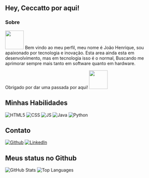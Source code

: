 ## Hey, Ceccatto por aqui!

### Sobre
<img src="https://emojipedia-us.s3.amazonaws.com/source/skype/289/vulcan-salute_1f596.png" width="60" height="60"/>
Bem vindo ao meu perfil, meu nome é João Henrique, sou apaixonado por tecnologia e inovação. Esta area ainda esta em desenvolvimento, mas em tecnologia isso é o normal, Buscando me aprimorar sempre mais tanto em software quanto em hardware.

Obrigado por dar uma passada por aqui!
<img src="https://emojipedia-us.s3.amazonaws.com/source/skype/289/vulcan-salute_1f596.png" width="60" height="60"/>


## Minhas Habilidades
![HTML5](https://img.shields.io/badge/HTML5-000?style=for-the-badge&logo=html5)
![CSS](https://img.shields.io/badge/css-000?style=for-the-badge&logo=CSS3)
![JS](https://img.shields.io/badge/JAVASCRIPT-000?style=for-the-badge&logo=Javascript&)
![Java](https://img.shields.io/badge/Java-000?style=for-the-badge&logo=java)
![Python](https://img.shields.io/badge/PYTHON-000?style=for-the-badge&logo=python&logoColor=)

## Contato
[![Github](https://img.shields.io/badge/Github-357?style=for-the-badge&logo=Github&logoColor=fffff)](https://github.com/jceccatto)
[![LinkedIn](https://img.shields.io/badge/LinkedIn-357?style=for-the-badge&logo=linkedin&logoColor=ffff)](https://www.linkedin.com/in/joao-henrique-ceccatto-de-campos-50b273255/)


## Meus status no Github
![GitHub Stats](https://github-readme-stats.vercel.app/api?username=Jh.ceccatto&theme=transparent&bg_color=000&border_color=000&show_icons=true&icon_color=30A3DC&title_color=E94D5F&text_color=FFFF00&hide_title=true&hide=stars)
![Top Languages](https://github-readme-stats.vercel.app/api/top-langs/?username=Jh.ceccatto&layout=compact&langs_count=7&theme=nord)
